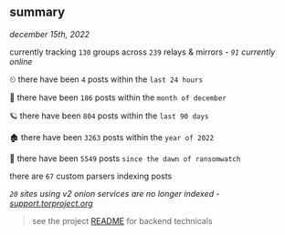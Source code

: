 
## summary
_december 15th, 2022_

currently tracking `130` groups across `239` relays & mirrors - _`91` currently online_

⏲ there have been `4` posts within the `last 24 hours`

🦈 there have been `186` posts within the `month of december`

🪐 there have been `804` posts within the `last 90 days`

🏚 there have been `3263` posts within the `year of 2022`

🦕 there have been `5549` posts `since the dawn of ransomwatch`

there are `67` custom parsers indexing posts

_`20` sites using v2 onion services are no longer indexed - [support.torproject.org](https://support.torproject.org/onionservices/v2-deprecation/)_

> see the project [README](https://github.com/joshhighet/ransomwatch#ransomwatch--) for backend technicals
